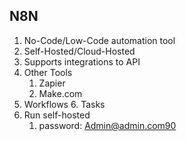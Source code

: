 ## N8N

1. No-Code/Low-Code automation tool
2. Self-Hosted/Cloud-Hosted
3. Supports integrations to API
4. Other Tools
    1. Zapier
    2. Make.com
5. Workflows
    6. Tasks
6. Run self-hosted
    1. password: Admin@admin.com90
